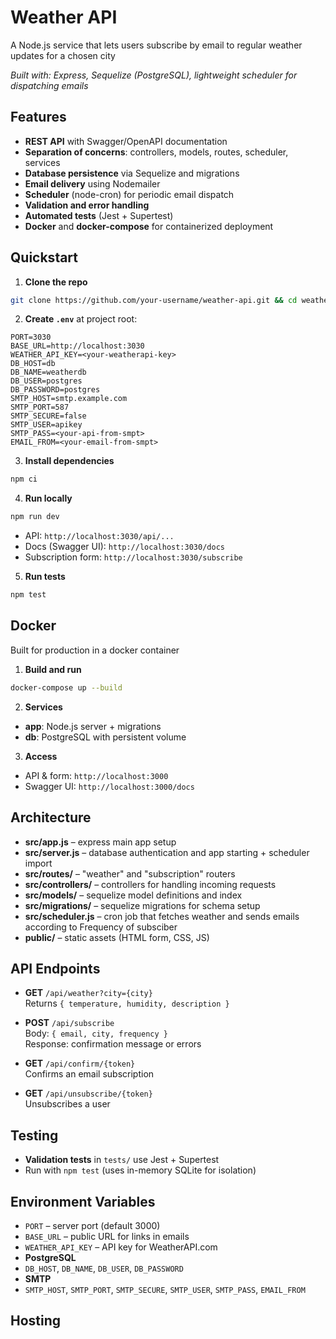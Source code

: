 # Weather API

A Node.js service that lets users subscribe by email to regular weather updates for a chosen city

*Built with: Express, Sequelize (PostgreSQL), lightweight scheduler for dispatching emails*

## Features

- **REST API** with Swagger/OpenAPI documentation
- **Separation of concerns**: controllers, models, routes, scheduler, services
- **Database persistence** via Sequelize and migrations
- **Email delivery** using Nodemailer
- **Scheduler** (node-cron) for periodic email dispatch
- **Validation and error handling**
- **Automated tests** (Jest + Supertest)
- **Docker** and **docker-compose** for containerized deployment

## Quickstart

1. **Clone the repo**  
```bash
git clone https://github.com/your-username/weather-api.git && cd weather-api
```

2. **Create `.env`** at project root:

```
PORT=3030
BASE_URL=http://localhost:3030
WEATHER_API_KEY=<your-weatherapi-key>
DB_HOST=db
DB_NAME=weatherdb
DB_USER=postgres
DB_PASSWORD=postgres
SMTP_HOST=smtp.example.com
SMTP_PORT=587
SMTP_SECURE=false
SMTP_USER=apikey
SMTP_PASS=<your-api-from-smpt>
EMAIL_FROM=<your-email-from-smpt>
```


3. **Install dependencies**  
```bash
npm ci
```

4. **Run locally**  
```bash
npm run dev
```

- API: `http://localhost:3030/api/...`  
- Docs (Swagger UI): `http://localhost:3030/docs`  
- Subscription form: `http://localhost:3030/subscribe`

5. **Run tests**  
```bash
npm test
```

## Docker

Built for production in a docker container

1. **Build and run**  
```bash
docker-compose up --build
```

2. **Services**  
- **app**: Node.js server + migrations  
- **db**: PostgreSQL with persistent volume

3. **Access**  
- API & form: `http://localhost:3000`
- Swagger UI: `http://localhost:3000/docs`

## Architecture

- **src/app.js** – express main app setup
- **src/server.js** – database authentication and app starting + scheduler import
- **src/routes/** – "weather" and "subscription" routers
- **src/controllers/** – controllers for handling incoming requests
- **src/models/** – sequelize model definitions and index
- **src/migrations/** – sequelize migrations for schema setup
- **src/scheduler.js** – cron job that fetches weather and sends emails according to Frequency of subsciber
- **public/** – static assets (HTML form, CSS, JS)

## API Endpoints

- **GET** `/api/weather?city={city}`  
Returns `{ temperature, humidity, description }`

- **POST** `/api/subscribe`  
Body: `{ email, city, frequency }`  
Response: confirmation message or errors

- **GET** `/api/confirm/{token}`  
Confirms an email subscription

- **GET** `/api/unsubscribe/{token}`  
Unsubscribes a user

## Testing

- **Validation tests** in `tests/` use Jest + Supertest
- Run with `npm test` (uses in-memory SQLite for isolation)

## Environment Variables

- `PORT` – server port (default 3000)
- `BASE_URL` – public URL for links in emails
- `WEATHER_API_KEY` – API key for WeatherAPI.com
- **PostgreSQL**  
- `DB_HOST`, `DB_NAME`, `DB_USER`, `DB_PASSWORD`
- **SMTP**  
- `SMTP_HOST`, `SMTP_PORT`, `SMTP_SECURE`, `SMTP_USER`, `SMTP_PASS`, `EMAIL_FROM`

## Hosting